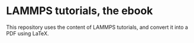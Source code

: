 # LAMMPS tutorials, the ebook

This repository uses the content of LAMMPS tutorials, and convert it into a PDF using LaTeX.
